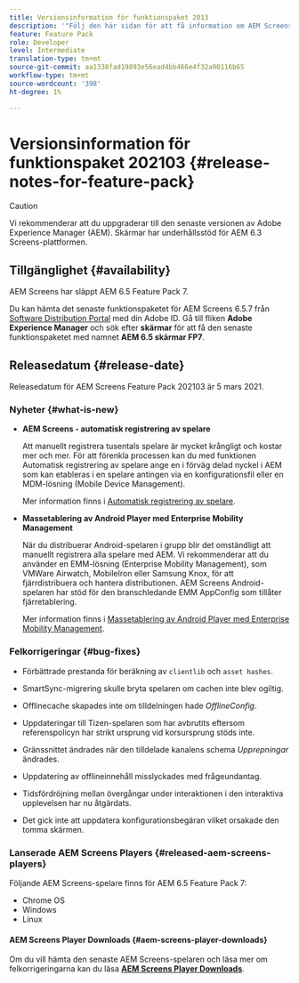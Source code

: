 ```yaml
---
title: Versionsinformation för funktionspaket 2013
description: '"Följ den här sidan för att få information om AEM Screens Feature Pack 202103 släppt den 5 mars 2021."'
feature: Feature Pack
role: Developer
level: Intermediate
translation-type: tm+mt
source-git-commit: aa1338fad19893e56ead4bb466e4f32a90116b65
workflow-type: tm+mt
source-wordcount: '398'
ht-degree: 1%

---
```



# Versionsinformation för funktionspaket 202103 {#release-notes-for-feature-pack}

>[!CAUTION]
>Vi rekommenderar att du uppgraderar till den senaste versionen av Adobe Experience Manager (AEM). Skärmar har underhållsstöd för AEM 6.3 Screens-plattformen.

## Tillgänglighet {#availability}

AEM Screens har släppt AEM 6.5 Feature Pack 7.

Du kan hämta det senaste funktionspaketet för AEM Screens 6.5.7 från [Software Distribution Portal](https://experience.adobe.com/#/downloads/content/software-distribution/en/aem.html) med din Adobe ID. Gå till fliken **Adobe Experience Manager** och sök efter **skärmar** för att få den senaste funktionspaketet med namnet **AEM 6.5 skärmar FP7**.

## Releasedatum {#release-date}

Releasedatum för AEM Screens Feature Pack 202103 är 5 mars 2021.

### Nyheter {#what-is-new}

* **AEM Screens - automatisk registrering av spelare**

   Att manuellt registrera tusentals spelare är mycket krångligt och kostar mer och mer. För att förenkla processen kan du med funktionen Automatisk registrering av spelare ange en i förväg delad nyckel i AEM som kan etableras i en spelare antingen via en konfigurationsfil eller en MDM-lösning (Mobile Device Management).

   Mer information finns i [Automatisk registrering av spelare](/help/user-guide/auto-registration-players.md).


* **Massetablering av Android Player med Enterprise Mobility Management**

   När du distribuerar Android-spelaren i grupp blir det omständligt att manuellt registrera alla spelare med AEM. Vi rekommenderar att du använder en EMM-lösning (Enterprise Mobility Management), som VMWare Airwatch, MobileIron eller Samsung Knox, för att fjärrdistribuera och hantera distributionen. AEM Screens Android-spelaren har stöd för den branschledande EMM AppConfig som tillåter fjärretablering.

   Mer information finns i [Massetablering av Android Player med Enterprise Mobility Management](/help/user-guide/implementing-android-player.md#implementation).


### Felkorrigeringar {#bug-fixes}

* Förbättrade prestanda för beräkning av `clientlib` och `asset hashes`.

* SmartSync-migrering skulle bryta spelaren om cachen inte blev ogiltig.

* Offlinecache skapades inte om tilldelningen hade *OfflineConfig*.

* Uppdateringar till Tizen-spelaren som har avbrutits eftersom referenspolicyn har strikt ursprung vid korsursprung stöds inte.

* Gränssnittet ändrades när den tilldelade kanalens schema *Upprepningar* ändrades.

* Uppdatering av offlineinnehåll misslyckades med frågeundantag.

* Tidsfördröjning mellan övergångar under interaktionen i den interaktiva upplevelsen har nu åtgärdats.

* Det gick inte att uppdatera konfigurationsbegäran vilket orsakade den tomma skärmen.

### Lanserade AEM Screens Players {#released-aem-screens-players}

Följande AEM Screens-spelare finns för AEM 6.5 Feature Pack 7:

* Chrome OS
* Windows
* Linux

#### AEM Screens Player Downloads {#aem-screens-player-downloads}

Om du vill hämta den senaste AEM Screens-spelaren och läsa mer om felkorrigeringarna kan du läsa **[AEM Screens Player Downloads](https://download.macromedia.com/screens/index.html)**.
